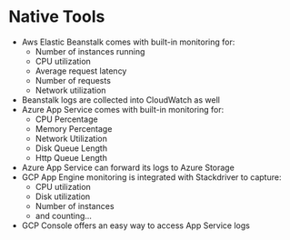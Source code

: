 # Native Tools

* Aws Elastic Beanstalk comes with built-in monitoring for:
  * Number of instances running
  * CPU utilization
  * Average request latency
  * Number of requests
  * Network utilization
* Beanstalk logs are collected into CloudWatch as well
* Azure App Service comes with built-in monitoring for:
  * CPU Percentage
  * Memory Percentage
  * Network Utilization
  * Disk Queue Length
  * Http Queue Length
* Azure App Service can forward its logs to Azure Storage
* GCP App Engine monitoring is integrated with Stackdriver to capture:
  * CPU utilization
  * Disk utilization
  * Number of instances
  * and counting...
* GCP Console offers an easy way to access App Service logs

